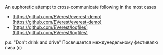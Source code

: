 An euphoretic attempt to cross-communicate following in the most cases
* [https://github.com/EVerest/everest-demo](https://github.com/EVerest/everest-demo)
* [https://github.com/EVerest/logfiles](https://github.com/EVerest/logfiles)

<Place for autogenerated retro image>

p.s. "Don't drink and drive"
Посвящается междунедельному фестивалю пива (с)
